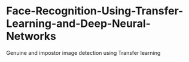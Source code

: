 # Face-Recognition-Using-Transfer-Learning-and-Deep-Neural-Networks
Genuine and impostor image detection using Transfer learning
